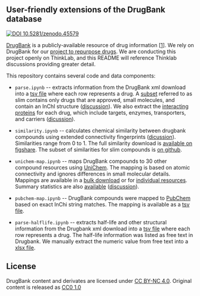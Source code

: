## User-friendly extensions of the DrugBank database

[![DOI 10.5281/zenodo.45579](https://zenodo.org/badge/doi/10.5281/zenodo.45579.svg)](https://doi.org/10.5281/zenodo.45579)

[DrugBank](http://www.drugbank.ca/) is a publicly-available resource of drug information [[1](https://doi.org/10.1093/nar/gkt1068)]. We rely on DrugBank for our [project to repurpose drugs](https://doi.org/10.15363/thinklab.4 "Thinklab: Repurposing drugs on a hetnet"). We are conducting this project openly on ThinkLab, and this README will reference Thinklab discussions providing greater detail.

This repository contains several code and data components:

+ `parse.ipynb` -- extracts information from the DrugBank xml download into a [tsv file](data/drugbank.tsv) where each row represents a drug. A [subset](data/drugbank-slim.tsv) referred to as slim contains only drugs that are approved, small molecules, and contain an InChI structure ([discussion](https://doi.org/10.15363/thinklab.d70#192)). We also extract the [interacting proteins](data/proteins.tsv) for each drug, which include targets, enzymes, transporters, and carriers ([dicussion](https://doi.org/10.15363/thinklab.d65)).

+ `similarity.ipynb` -- calculates chemical similarity between drugbank compounds using extended connectivity fingerprints ([dicussion](http://thinklab.com/d/70)). Similarities range from 0 to 1. The full similarity download is [available on figshare](https://doi.org/10.6084/m9.figshare.1418386). The subset of similarities for slim compounds is [on github](data/similarity-slim.tsv.gz).

+ `unichem-map.ipynb` -- maps DrugBank compounds to 30 other compound resources using [UniChem](http://www.ebi.ac.uk/unichem/info/widesearchInfo). The mapping is based on atomic connectivity and ignores differences in small molecular details. Mappings are available in a [bulk download](data/mapping.tsv.gz) or for [individual resources](data/mapping). Summary statistics are also [available](data/mapping-counts.tsv) ([discussion](http://thinklab.com/d/70)).

+ `pubchem-map.ipynb` -- DrugBank compounds were mapped to [PubChem](https://pubchem.ncbi.nlm.nih.gov/search/) based on exact InChi string matches. The mapping is available as a [tsv file](data/pubchem-mapping.tsv).

+ `parse-halflife.ipynb` -- extracts half-life and other structural information from the Drugbank xml download into a [tsv file](data/drugbank_halflife.tsv) where each row represents a drug. The half-life information was listed as free text in Drugbank. We manually extract the numeric value from free text into a [xlsx file](data/drugbank_halflife_curated.xlsx).

## License

DrugBank content and derivates are licensed under [CC BY-NC 4.0](https://creativecommons.org/licenses/by-nc/4.0/ "Creative Commons Attribution-NonCommercial 4.0 International"). Original content is released as [CC0 1.0](https://creativecommons.org/publicdomain/zero/1.0/ "CC0 1.0 Universal: Public Domain Dedication")
